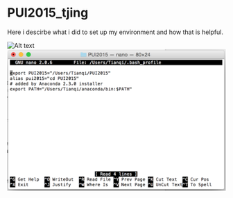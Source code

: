 # PUI2015_tjing

Here i descirbe what i did to set up my environment and how that is helpful.

![Alt text](tjing_bash.png)
![Alt text](setup_env.png)
